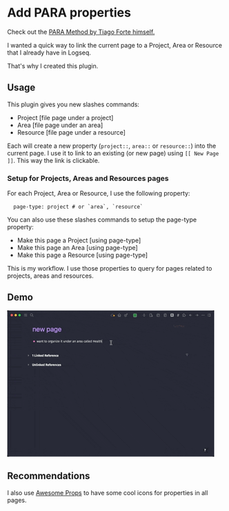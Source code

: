 # Add PARA properties

Check out the [PARA Method by Tiago Forte himself.](https://fortelabs.co/blog/para/)

I wanted a quick way to link the current page to a Project, Area or Resource that I already have in Logseq.

That's why I created this plugin.

## Usage

This plugin gives you new slashes commands:

- Project [file page under a project]
- Area [file page under an area]
- Resource [file page under a resource]

Each will create a new property (`project::`, `area::` or `resource::`) into the current page. I use it to link to an existing (or new page) using `[[ New Page ]]`. This way the link is clickable.

### Setup for Projects, Areas and Resources pages

For each Project, Area or Resource, I use the following property:

```
  page-type: project # or `area`, `resource`
```

You can also use these slashes commands to setup the page-type property:

- Make this page a Project [using page-type]
- Make this page an Area [using page-type]
- Make this page a Resource [using page-type]

This is my workflow. I use those properties to query for pages related to projects, areas and resources.

## Demo

![demo](./demo.gif)

## Recommendations

I also use [Awesome Props](https://github.com/yoyurec/logseq-awesome-props) to have some cool icons for properties in all pages.
